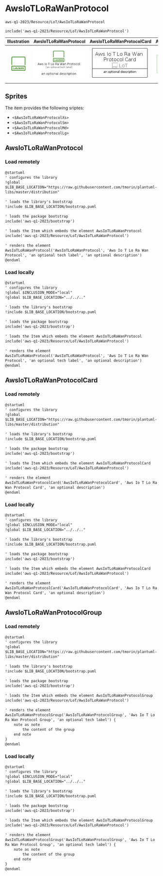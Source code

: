 # AwsIoTLoRaWanProtocol


```text
aws-q1-2023/Resource/LoT/AwsIoTLoRaWanProtocol
```

```text
include('aws-q1-2023/Resource/LoT/AwsIoTLoRaWanProtocol')
```



| Illustration | AwsIoTLoRaWanProtocol | AwsIoTLoRaWanProtocolCard | AwsIoTLoRaWanProtocolGroup |
| :---: | :---: | :---: | :---: |
| ![illustration for Illustration](../../../aws-q1-2023/Resource/LoT/AwsIoTLoRaWanProtocol.png) | ![illustration for AwsIoTLoRaWanProtocol](../../../aws-q1-2023/Resource/LoT/AwsIoTLoRaWanProtocol.Local.png) | ![illustration for AwsIoTLoRaWanProtocolCard](../../../aws-q1-2023/Resource/LoT/AwsIoTLoRaWanProtocolCard.Local.png) | ![illustration for AwsIoTLoRaWanProtocolGroup](../../../aws-q1-2023/Resource/LoT/AwsIoTLoRaWanProtocolGroup.Local.png) |



## Sprites
The item provides the following sriptes:

- `<$AwsIoTLoRaWanProtocolXs>`
- `<$AwsIoTLoRaWanProtocolSm>`
- `<$AwsIoTLoRaWanProtocolMd>`
- `<$AwsIoTLoRaWanProtocolLg>`





## AwsIoTLoRaWanProtocol

### Load remotely
```plantuml
@startuml
' configures the library
!global $LIB_BASE_LOCATION="https://raw.githubusercontent.com/tmorin/plantuml-libs/master/distribution"

' loads the library's bootstrap
!include $LIB_BASE_LOCATION/bootstrap.puml

' loads the package bootstrap
include('aws-q1-2023/bootstrap')

' loads the Item which embeds the element AwsIoTLoRaWanProtocol
include('aws-q1-2023/Resource/LoT/AwsIoTLoRaWanProtocol')

' renders the element
AwsIoTLoRaWanProtocol('AwsIoTLoRaWanProtocol', 'Aws Io T Lo Ra Wan Protocol', 'an optional tech label', 'an optional description')
@enduml
```

### Load locally
```plantuml
@startuml
' configures the library
!global $INCLUSION_MODE="local"
!global $LIB_BASE_LOCATION="../../.."

' loads the library's bootstrap
!include $LIB_BASE_LOCATION/bootstrap.puml

' loads the package bootstrap
include('aws-q1-2023/bootstrap')

' loads the Item which embeds the element AwsIoTLoRaWanProtocol
include('aws-q1-2023/Resource/LoT/AwsIoTLoRaWanProtocol')

' renders the element
AwsIoTLoRaWanProtocol('AwsIoTLoRaWanProtocol', 'Aws Io T Lo Ra Wan Protocol', 'an optional tech label', 'an optional description')
@enduml
```

## AwsIoTLoRaWanProtocolCard

### Load remotely
```plantuml
@startuml
' configures the library
!global $LIB_BASE_LOCATION="https://raw.githubusercontent.com/tmorin/plantuml-libs/master/distribution"

' loads the library's bootstrap
!include $LIB_BASE_LOCATION/bootstrap.puml

' loads the package bootstrap
include('aws-q1-2023/bootstrap')

' loads the Item which embeds the element AwsIoTLoRaWanProtocolCard
include('aws-q1-2023/Resource/LoT/AwsIoTLoRaWanProtocol')

' renders the element
AwsIoTLoRaWanProtocolCard('AwsIoTLoRaWanProtocolCard', 'Aws Io T Lo Ra Wan Protocol Card', 'an optional description')
@enduml
```

### Load locally
```plantuml
@startuml
' configures the library
!global $INCLUSION_MODE="local"
!global $LIB_BASE_LOCATION="../../.."

' loads the library's bootstrap
!include $LIB_BASE_LOCATION/bootstrap.puml

' loads the package bootstrap
include('aws-q1-2023/bootstrap')

' loads the Item which embeds the element AwsIoTLoRaWanProtocolCard
include('aws-q1-2023/Resource/LoT/AwsIoTLoRaWanProtocol')

' renders the element
AwsIoTLoRaWanProtocolCard('AwsIoTLoRaWanProtocolCard', 'Aws Io T Lo Ra Wan Protocol Card', 'an optional description')
@enduml
```

## AwsIoTLoRaWanProtocolGroup

### Load remotely
```plantuml
@startuml
' configures the library
!global $LIB_BASE_LOCATION="https://raw.githubusercontent.com/tmorin/plantuml-libs/master/distribution"

' loads the library's bootstrap
!include $LIB_BASE_LOCATION/bootstrap.puml

' loads the package bootstrap
include('aws-q1-2023/bootstrap')

' loads the Item which embeds the element AwsIoTLoRaWanProtocolGroup
include('aws-q1-2023/Resource/LoT/AwsIoTLoRaWanProtocol')

' renders the element
AwsIoTLoRaWanProtocolGroup('AwsIoTLoRaWanProtocolGroup', 'Aws Io T Lo Ra Wan Protocol Group', 'an optional tech label') {
    note as note
        the content of the group
    end note
}
@enduml
```

### Load locally
```plantuml
@startuml
' configures the library
!global $INCLUSION_MODE="local"
!global $LIB_BASE_LOCATION="../../.."

' loads the library's bootstrap
!include $LIB_BASE_LOCATION/bootstrap.puml

' loads the package bootstrap
include('aws-q1-2023/bootstrap')

' loads the Item which embeds the element AwsIoTLoRaWanProtocolGroup
include('aws-q1-2023/Resource/LoT/AwsIoTLoRaWanProtocol')

' renders the element
AwsIoTLoRaWanProtocolGroup('AwsIoTLoRaWanProtocolGroup', 'Aws Io T Lo Ra Wan Protocol Group', 'an optional tech label') {
    note as note
        the content of the group
    end note
}
@enduml
```

